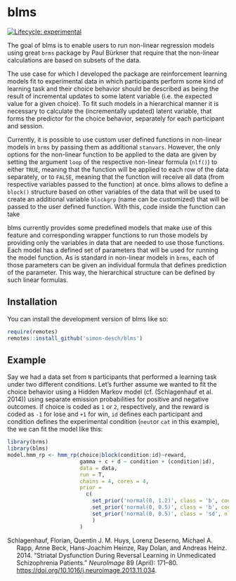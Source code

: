 
# blms

[![Lifecycle:
experimental](https://img.shields.io/badge/lifecycle-experimental-orange.svg)](https://lifecycle.r-lib.org/articles/stages.html#experimental)

The goal of blms is to enable users to run non-linear regression models
using great `brms` package by Paul Bürkner that require that the
non-linear calculations are based on subsets of the data.

The use case for which I developed the package are reinforcement
learning models fit to experimental data in which participants perform
some kind of learning task and their choice behavior should be described
as being the result of incremental updates to some latent variable (i.e.
the expected value for a given choice). To fit such models in a
hierarchical manner it is necessary to calculate the (incrementally
updated) latent variable, that forms the predictor for the choice
behavior, separately for each participant and session.

Currently, it is possible to use custom user defined functions in
non-linear models in `brms` by passing them as additional `stanvars`.
However, the only options for the non-linear function to be applied to
the data are given by setting the argument `loop` of the respective
non-linear formula (`nlf()`) to either `TRUE`, meaning that the function
will be applied to each row of the data separately, or to `FALSE`,
meaning that the function will receive all data (from respective
variables passed to the function) at once. blms allows to define a
`block()` structure based on other variables of the data that will be
used to create an additional variable `blockgrp` (name can be
customized) that will be passed to the user defined function. With this,
code inside the function can take

blms currently provides some predefined models that make use of this
feature and corresponding wrapper functions to run those models by
providing only the variables in data that are needed to use those
functions. Each model has a defined set of parameters that will be used
for running the model function. As is standard in non-linear models in
`brms`, each of those parameters can be given an individual formula that
defines prediction of the parameter. This way, the hierarchical
structure can be defined by such linear formulas.

## Installation

You can install the development version of blms like so:

``` r
require(remotes)
remotes::install_github('simon-desch/blms')
```

## Example

Say we had a data set from `N` participants that performed a learning
task under two different conditions. Let’s further assume we wanted to
fit the choice behavior using a Hidden Markov model (cf. (Schlagenhauf
et al. 2014)) using separate emission probabilities for positive and
negative outcomes. If choice is coded as `1` or `2`, respectively, and
the reward is coded as `-1` for lose and `+1` for win, `id` defines each
participant and condition defines the experimental condition (`neut`or
`cat` in this example), the we can fit the model like this:

``` r
library(brms)
library(blms)
model.hmm_rp <- hmm_rp(choice|block(condition:id)~reward,
                       gamma + c + d ~ condition + (condition|id),
                       data = data,
                       run = T,
                       chains = 4, cores = 4,
                       prior =
                         c(
                           set_prior('normal(0, 1.2)', class = 'b', coef = 'Intercept', nlpar=paste0(c('gamma', 'c', 'd'), 'raw')),
                           set_prior('normal(0, 0.5)', class = 'b', coef = 'conditioncat', nlpar=paste0(c('gamma', 'c', 'd'), 'raw')),
                           set_prior('normal(0, 0.5)', class = 'sd', nlpar=paste0(c('gamma', 'c', 'd'), 'raw'))
                           )
                       )
```

<div id="refs" class="references csl-bib-body hanging-indent"
entry-spacing="0">

<div id="ref-schlagenhauf2014" class="csl-entry">

Schlagenhauf, Florian, Quentin J. M. Huys, Lorenz Deserno, Michael A.
Rapp, Anne Beck, Hans-Joachim Heinze, Ray Dolan, and Andreas Heinz.
2014. “Striatal Dysfunction During Reversal Learning in Unmedicated
Schizophrenia Patients.” *NeuroImage* 89 (April): 171–80.
<https://doi.org/10.1016/j.neuroimage.2013.11.034>.

</div>

</div>

